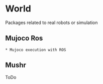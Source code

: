 # World
Packages related to real robots or simulation

## Mujoco Ros
	* Mujoco execution with ROS

## Mushr 
ToDo